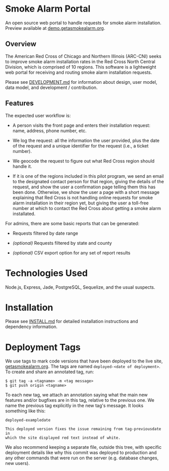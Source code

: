 # Smoke Alarm Portal

An open source web portal to handle requests for smoke alarm
installation.  Preview available at
[demo.getasmokealarm.org](https://demo.getasmokealarm.org/).

## Overview

The American Red Cross of Chicago and Northern Illinois (ARC-CNI)
seeks to improve smoke alarm installation rates in the Red Cross North
Central Division, which is comprised of 10 regions.  This software is
a lightweight web portal for receiving and routing smoke alarm
installation requests.

Please see [DEVELOPMENT.md](DEVELOPMENT.md) for information about
design, user model, data model, and development / contribution.

## Features

The expected user workflow is:

* A person visits the front page and enters their installation request:
  name, address, phone number, etc.

* We log the request: all the information the user provided, plus the
  date of the request and a unique identifier for the request (i.e., a
  ticket number).

* We geocode the request to figure out what Red Cross region should
  handle it.

* If it is one of the regions included in this pilot program, we send
  an email to the designated contact person for that region, giving
  the details of the request, and show the user a confirmation page
  telling them this has been done.  Otherwise, we show the user a page
  with a short message explaining that Red Cross is not handling
  online requests for smoke alarm installation in their region yet,
  but giving the user a toll-free number at which to contact the Red
  Cross about getting a smoke alarm installated.

For admins, there are some basic reports that can be generated:

* Requests filtered by date range

* _(optional)_ Requests filtered by state and county

* _(optional)_ CSV export option for any set of report results

# Technologies Used

Node.js, Express, Jade, PostgreSQL, Sequelize, and the usual suspects.

# Installation

Please see [INSTALL.md](INSTALL.md) for detailed installation
instructions and dependency information.

# Deployment Tags

We use tags to mark code versions that have been deployed to the live
site, [getasmokealarm.org](https://getasmokealarm.org).  The tags are
named `deployed-<date of deployment>`.  To create and share an annotated
tag, run:

    $ git tag -a <tagname> -m <tag message>
    $ git push origin <tagname>
    
To each new tag, we attach an annotation saying what the main new
features and/or bugfixes are in this tag, relative to the previous one.
We name the previous tag explicitly in the new tag's message.  It looks
something like this:

```
deployed-exampledate

This deployed version fixes the issue remaining from tag-previousdate in
which the site displayed red text instead of white.

```

We also recommend keeping a separate file, outside this tree, with
specific deployment details like why this commit was deployed to
production and any other commands that were run on the server
(e.g. database changes, new users).
